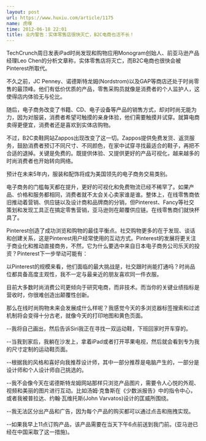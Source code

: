 ```yaml
---
layout: post
url: https://www.huxiu.com/article/1175
name: 虎嗅
time: 2012-06-18 22:01
title: 业内警告：实体零售店很快灭亡，B2C电商也活不长！
---
```

TechCrunch周日发表iPad时尚发现和购物应用Monogram创始人、前亚马逊产品经理Leo Chen的分析文章称，实体零售店将灭亡，而B2C电商也很快会被Pinterest所取代。

不久之前，JC Penney、诺德斯特龙姆(Nordstrom)以及GAP等商店还处于时尚零售的最顶峰。他们有低价优质的产品，零售采购员就像是消费者的个人监护人，这使得店内体验无与伦比。

随后，电子商务改变了书籍、CD、电子设备等产品的销售方式，却对时尚无能为力，因为对服装，消费者希望可触摸的亲身体验，他们需要触摸并试穿。就算电商卖得更便宜，消费者还是喜欢到实体店购物。

不过，B2C卖鞋网站Zappos出现改变了这一切。Zappos提供免费发货、返货服务，鼓励消费者预订不同尺寸、不同颜色，在家中试穿寻找最适合的鞋子，再把不合适的退掉。关键是免费的。既提供体验、又提供更好的产品可视化，越来越多的时尚消费者也开始转向网络。

预计在未来5年内，服装和配饰将成为美国领先的电子商务交易类别。

电子商务的门槛每天都在提升，更好的可视化和免费物流已经不稀罕了。如果产品、价格和服务都相同，消费者就不太会关心卖家谁是谁。整体上，在线零售商依旧推动着营销、供应链以及设计商和品牌商的分销，但Pinterest、Fancy等社交策划和发现工具正在搞定零售营销，亚马逊则在颠覆供应链。在线零售商们就快杯具了。

Pinterest创造了成功浏览和购物的最佳平衡点。社交购物更多的在于发现、谈话和创建关系，这是Pinterest用户经常使用的互动方式。Pinterest的发展将更关注于商业化和推动直接商务，不然，它为什么要选中来自日本电子商务公司乐天的投资？Pinterest下一步举动可能有：

以Pinterest的规模来看，他们面临的最大挑战是，社交跟时尚能打通吗？时尚品位都具备高度主观性，我不一定与最亲近的朋友喜欢同一件衣服。

目前大多数时尚消费公司更倾向于研究电商，而非技术。而当你的关键业绩指标是营收时，你很难创造出颠覆性创新。

那么在线时尚购物未来会发展成什么样呢？我感觉今天的多浏览器标签搜索和过滤机制将会变得十分古老，就像今天的打印地图和黄色页面。

--我将自己画出，然后告诉Siri我正在寻找一双运动鞋，下班回家时开车穿的。

--当我到家后，我躺在沙发上，拿着iPad或者打开苹果电视，然后就会看到专为我的尺寸定制的运动鞋页面。

--根据我的风格和喜好向我推荐设计师，其中一部分推荐是电脑产生的，一部分是设计师和个人设计师自己挑选的。

--我不会像今天在诺德斯特龙姆网站那样只浏览产品图片，需要令人心悦的外观、视频和美丽的图片进行互动。比如汤姆·克鲁斯在《少数派报告》中的指令中心，或者我被普拉达、约翰·瓦维托斯(John Varvatos)设计的匡威所围绕。

--我无法区分出产品和广告，因为每个产品的购买都可以通过点击和拖拽实现。

--如果我早上11点订购产品，该产品需要在当天下午6点前送到我门前。(亚马逊已经在中国采取了这一措施)。


